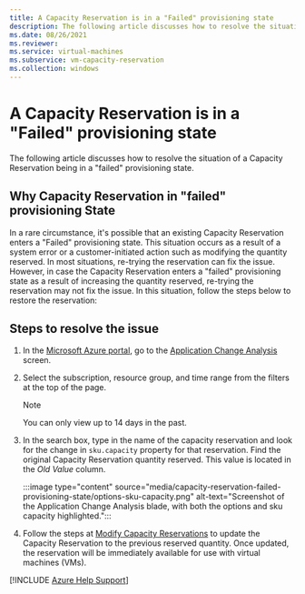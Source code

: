 ```yaml
---
title: A Capacity Reservation is in a "Failed" provisioning state
description: The following article discusses how to resolve the situation of a Capacity Reservation being in a "failed" provisioning state.
ms.date: 08/26/2021
ms.reviewer: 
ms.service: virtual-machines
ms.subservice: vm-capacity-reservation
ms.collection: windows
---
```


# A Capacity Reservation is in a "Failed" provisioning state

The following article discusses how to resolve the situation of a Capacity Reservation being in a "failed" provisioning state.

## Why Capacity Reservation in "failed" provisioning State

In a rare circumstance, it's possible that an existing Capacity Reservation enters a "Failed" provisioning state. This situation occurs as a result of a system error or a customer-initiated action such as modifying the quantity reserved. In most situations, re-trying the reservation can fix the issue. However, in case the Capacity Reservation enters a "failed" provisioning state as a result of increasing the quantity reserved, re-trying the reservation may not fix the issue. In this situation, follow the steps below to restore the reservation:

## Steps to resolve the issue

1. In the [Microsoft Azure portal](https://ms.portal.azure.com/), go to the [Application Change Analysis](https://ms.portal.azure.com/#blade/Microsoft_Azure_ChangeAnalysis/ChangeAnalysisBaseBlade) screen.

1. Select the subscription, resource group, and time range from the filters at the top of the page.

   > [!NOTE]
   > You can only view up to 14 days in the past.

1. In the search box, type in the name of the capacity reservation and look for the change in `sku.capacity` property for that reservation. Find the original Capacity Reservation quantity reserved. This value is located in the *Old Value* column.

   :::image type="content" source="media/capacity-reservation-failed-provisioning-state/options-sku-capacity.png" alt-text="Screenshot of the Application Change Analysis blade, with both the options and sku capacity highlighted.":::

1. Follow the steps at [Modify Capacity Reservations](/azure/virtual-machines/capacity-reservation-modify) to update the Capacity Reservation to the previous reserved quantity. Once updated, the reservation will be immediately available for use with virtual machines (VMs).

[!INCLUDE [Azure Help Support](../../../includes/azure-help-support.md)]

